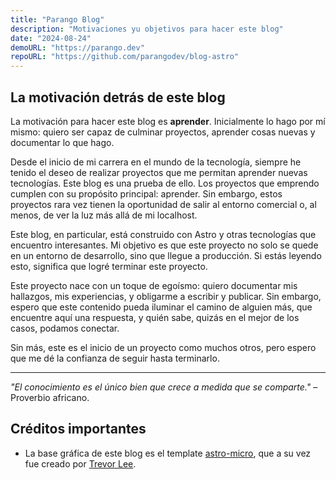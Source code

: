 ```yaml
---
title: "Parango Blog"
description: "Motivaciones yu objetivos para hacer este blog"
date: "2024-08-24"
demoURL: "https://parango.dev"
repoURL: "https://github.com/parangodev/blog-astro"
---
```


## La motivación detrás de este blog

La motivación para hacer este blog es **aprender**. Inicialmente lo hago por mí mismo: quiero ser capaz de culminar proyectos, aprender cosas nuevas y documentar lo que hago.

Desde el inicio de mi carrera en el mundo de la tecnología, siempre he tenido el deseo de realizar proyectos que me permitan aprender nuevas tecnologías. Este blog es una prueba de ello. Los proyectos que emprendo cumplen con su propósito principal: aprender. Sin embargo, estos proyectos rara vez tienen la oportunidad de salir al entorno comercial o, al menos, de ver la luz más allá de mi localhost.

Este blog, en particular, está construido con Astro y otras tecnologías que encuentro interesantes. Mi objetivo es que este proyecto no solo se quede en un entorno de desarrollo, sino que llegue a producción. Si estás leyendo esto, significa que logré terminar este proyecto.

Este proyecto nace con un toque de egoísmo: quiero documentar mis hallazgos, mis experiencias, y obligarme a escribir y publicar. Sin embargo, espero que este contenido pueda iluminar el camino de alguien más, que encuentre aquí una respuesta, y quién sabe, quizás en el mejor de los casos, podamos conectar.

Sin más, este es el inicio de un proyecto como muchos otros, pero espero que me dé la confianza de seguir hasta terminarlo.

---

_"El conocimiento es el único bien que crece a medida que se comparte."_ – Proverbio africano.

## Créditos importantes

- La base gráfica de este blog es el template [astro-micro](https://github.com/trevortylerlee/astro-micro), que a su vez fue creado por [Trevor Lee](https://github.com/trevortylerlee).

